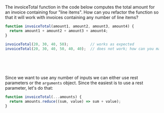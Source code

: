 The invoiceTotal function in the code below computes the total amount for an invoice containing four "line items". How can you refactor the function so that it will work with invoices containing any number of line items?

```js
function invoiceTotal(amount1, amount2, amount3, amount4) {
  return amount1 + amount2 + amount3 + amount4;
}

invoiceTotal(20, 30, 40, 50);          // works as expected
invoiceTotal(20, 30, 40, 50, 40, 40);  // does not work; how can you make it work?
```

<br>
<br>
<br>

Since we want to use any number of inputs we can either use rest parameters or the `arguments` object. Since the easiest is to use a rest parameter, let's do that:

```js
function invoiceTotal(...amounts) {
  return amounts.reduce((sum, value) => sum + value);
}
```
